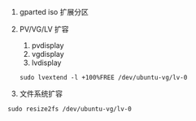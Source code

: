 1. gparted iso 扩展分区

2. PV/VG/LV 扩容

   1. pvdisplay
   2. vgdisplay
   3. lvdisplay

   `sudo lvextend -l +100%FREE /dev/ubuntu-vg/lv-0`

3. 文件系统扩容

  `sudo resize2fs /dev/ubuntu-vg/lv-0`